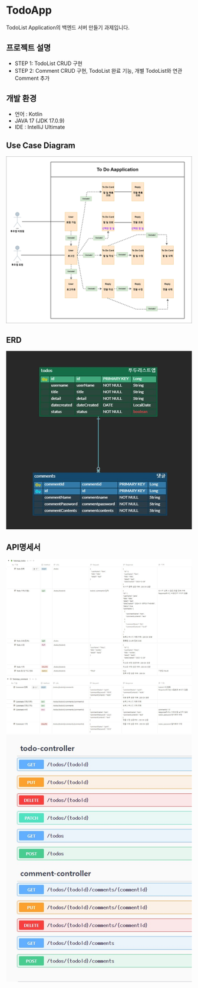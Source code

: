 TodoApp
=============
TodoList Application의 백엔드 서버 만들기 과제입니다.

프로젝트 설명
-------------
* STEP 1: TodoList CRUD 구현
* STEP 2: Comment CRUD 구현, TodoList 완료 기능, 개별 TodoList와 연관 Comment 추가 

개발 환경
-------------
* 언어 : Kotlin
* JAVA 17 (JDK 17.0.9)
* IDE : IntelliJ Ultimate


Use Case Diagram
-------------
![Use Case Diagram](./image/UseCaseDiagram.png)


ERD
-------------
![Use Case Diagram](./image/ERD.JPG)


API명세서
-------------
![API명세서todos](./image/API명세서_todos.JPG)
![API명세서comments](./image/API명세서_comments.JPG)
![TodoAPI](./image/TodoAPI.JPG)
